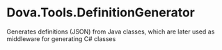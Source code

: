 # Dova.Tools.DefinitionGenerator
Generates definitions (JSON) from Java classes, which are later used as middleware for generating C# classes
